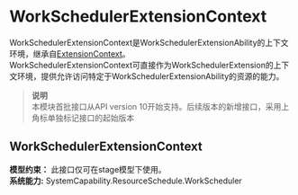 # WorkSchedulerExtensionContext    
WorkSchedulerExtensionContext是WorkSchedulerExtensionAbility的上下文环境，继承自[ExtensionContext](js-apis-inner-application-extensionContext.md)。  
WorkSchedulerExtensionContext可直接作为WorkSchedulerExtension的上下文环境，提供允许访问特定于WorkSchedulerExtensionAbility的资源的能力。  
> **说明**   
>本模块首批接口从API version 10开始支持。后续版本的新增接口，采用上角标单独标记接口的起始版本  
    
## WorkSchedulerExtensionContext  
 **模型约束：** 此接口仅可在stage模型下使用。  
 **系统能力:**  SystemCapability.ResourceSchedule.WorkScheduler  
